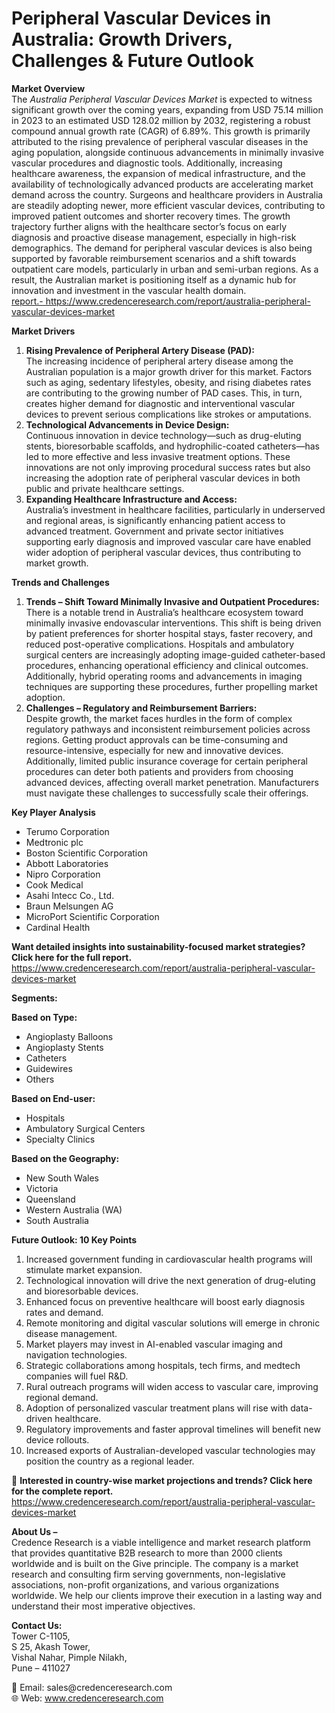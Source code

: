 # Peripheral Vascular Devices in Australia: Growth Drivers, Challenges & Future Outlook


<p><strong>Market Overview</strong><br /> The <em>Australia Peripheral Vascular Devices Market</em> is expected to witness significant growth over the coming years, expanding from USD 75.14 million in 2023 to an estimated USD 128.02 million by 2032, registering a robust compound annual growth rate (CAGR) of 6.89%. This growth is primarily attributed to the rising prevalence of peripheral vascular diseases in the aging population, alongside continuous advancements in minimally invasive vascular procedures and diagnostic tools. Additionally, increasing healthcare awareness, the expansion of medical infrastructure, and the availability of technologically advanced products are accelerating market demand across the country. Surgeons and healthcare providers in Australia are steadily adopting newer, more efficient vascular devices, contributing to improved patient outcomes and shorter recovery times. The growth trajectory further aligns with the healthcare sector&rsquo;s focus on early diagnosis and proactive disease management, especially in high-risk demographics. The demand for peripheral vascular devices is also being supported by favorable reimbursement scenarios and a shift towards outpatient care models, particularly in urban and semi-urban regions. As a result, the Australian market is positioning itself as a dynamic hub for innovation and investment in the vascular health domain.<br /> <a href="https://www.credenceresearch.com/report/australia-peripheral-vascular-devices-market">report.- https://www.credenceresearch.com/report/australia-peripheral-vascular-devices-market</a></p>
<p><strong>Market Drivers</strong></p>
<ol>
<li><strong> Rising Prevalence of Peripheral Artery Disease (PAD):</strong><br /> The increasing incidence of peripheral artery disease among the Australian population is a major growth driver for this market. Factors such as aging, sedentary lifestyles, obesity, and rising diabetes rates are contributing to the growing number of PAD cases. This, in turn, creates higher demand for diagnostic and interventional vascular devices to prevent serious complications like strokes or amputations.</li>
<li><strong> Technological Advancements in Device Design:</strong><br /> Continuous innovation in device technology&mdash;such as drug-eluting stents, bioresorbable scaffolds, and hydrophilic-coated catheters&mdash;has led to more effective and less invasive treatment options. These innovations are not only improving procedural success rates but also increasing the adoption rate of peripheral vascular devices in both public and private healthcare settings.</li>
<li><strong> Expanding Healthcare Infrastructure and Access:</strong><br /> Australia&rsquo;s investment in healthcare facilities, particularly in underserved and regional areas, is significantly enhancing patient access to advanced treatment. Government and private sector initiatives supporting early diagnosis and improved vascular care have enabled wider adoption of peripheral vascular devices, thus contributing to market growth.</li>
</ol>
<p><strong>Trends and Challenges</strong></p>
<ol>
<li><strong> Trends &ndash; Shift Toward Minimally Invasive and Outpatient Procedures:</strong><br /> There is a notable trend in Australia&rsquo;s healthcare ecosystem toward minimally invasive endovascular interventions. This shift is being driven by patient preferences for shorter hospital stays, faster recovery, and reduced post-operative complications. Hospitals and ambulatory surgical centers are increasingly adopting image-guided catheter-based procedures, enhancing operational efficiency and clinical outcomes. Additionally, hybrid operating rooms and advancements in imaging techniques are supporting these procedures, further propelling market adoption.</li>
<li><strong> Challenges &ndash; Regulatory and Reimbursement Barriers:</strong><br /> Despite growth, the market faces hurdles in the form of complex regulatory pathways and inconsistent reimbursement policies across regions. Getting product approvals can be time-consuming and resource-intensive, especially for new and innovative devices. Additionally, limited public insurance coverage for certain peripheral procedures can deter both patients and providers from choosing advanced devices, affecting overall market penetration. Manufacturers must navigate these challenges to successfully scale their offerings.</li>
</ol>
<p><strong>Key Player Analysis</strong></p>
<ul>
<li>Terumo Corporation</li>
<li>Medtronic plc</li>
<li>Boston Scientific Corporation</li>
<li>Abbott Laboratories</li>
<li>Nipro Corporation</li>
<li>Cook Medical</li>
<li>Asahi Intecc Co., Ltd.</li>
<li>Braun Melsungen AG</li>
<li>MicroPort Scientific Corporation</li>
<li>Cardinal Health</li>
</ul>
<p><strong>Want detailed insights into sustainability-focused market strategies? Click here for the full report.</strong><br /> <a href="https://www.credenceresearch.com/report/australia-peripheral-vascular-devices-market">https://www.credenceresearch.com/report/australia-peripheral-vascular-devices-market</a></p>
<p><strong>Segments:</strong></p>
<p><strong>Based on Type:</strong></p>
<ul>
<li>Angioplasty Balloons</li>
<li>Angioplasty Stents</li>
<li>Catheters</li>
<li>Guidewires</li>
<li>Others</li>
</ul>
<p><strong>Based on End-user:</strong></p>
<ul>
<li>Hospitals</li>
<li>Ambulatory Surgical Centers</li>
<li>Specialty Clinics</li>
</ul>
<p><strong>Based on the Geography:</strong></p>
<ul>
<li>New South Wales</li>
<li>Victoria</li>
<li>Queensland</li>
<li>Western Australia (WA)</li>
<li>South Australia</li>
</ul>
<p><strong>Future Outlook: 10 Key Points</strong></p>
<ol>
<li>Increased government funding in cardiovascular health programs will stimulate market expansion.</li>
<li>Technological innovation will drive the next generation of drug-eluting and bioresorbable devices.</li>
<li>Enhanced focus on preventive healthcare will boost early diagnosis rates and demand.</li>
<li>Remote monitoring and digital vascular solutions will emerge in chronic disease management.</li>
<li>Market players may invest in AI-enabled vascular imaging and navigation technologies.</li>
<li>Strategic collaborations among hospitals, tech firms, and medtech companies will fuel R&amp;D.</li>
<li>Rural outreach programs will widen access to vascular care, improving regional demand.</li>
<li>Adoption of personalized vascular treatment plans will rise with data-driven healthcare.</li>
<li>Regulatory improvements and faster approval timelines will benefit new device rollouts.</li>
<li>Increased exports of Australian-developed vascular technologies may position the country as a regional leader.</li>
</ol>
<p>📌 <strong>Interested in country-wise market projections and trends? Click here for the complete report.</strong><br /> <a href="https://www.credenceresearch.com/report/australia-peripheral-vascular-devices-market">https://www.credenceresearch.com/report/australia-peripheral-vascular-devices-market</a></p>
<p><strong>About Us &ndash;</strong><br /> Credence Research is a viable intelligence and market research platform that provides quantitative B2B research to more than 2000 clients worldwide and is built on the Give principle. The company is a market research and consulting firm serving governments, non-legislative associations, non-profit organizations, and various organizations worldwide. We help our clients improve their execution in a lasting way and understand their most imperative objectives.</p>
<p><strong>Contact Us:</strong><br /> Tower C-1105,<br /> S 25, Akash Tower,<br /> Vishal Nahar, Pimple Nilakh,<br /> Pune &ndash; 411027</p>
<p>📧 Email: sales@credenceresearch.com<br /> 🌐 Web: <a href="http://www.credenceresearch.com/">www.credenceresearch.com</a></p>
